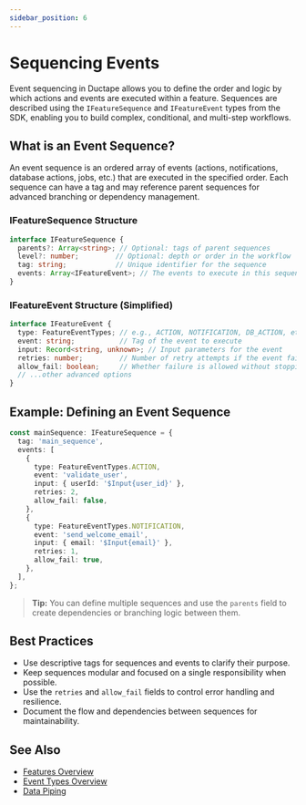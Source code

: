 ```yaml
---
sidebar_position: 6
---
```


# Sequencing Events

Event sequencing in Ductape allows you to define the order and logic by which actions and events are executed within a feature. Sequences are described using the `IFeatureSequence` and `IFeatureEvent` types from the SDK, enabling you to build complex, conditional, and multi-step workflows.

## What is an Event Sequence?

An event sequence is an ordered array of events (actions, notifications, database actions, jobs, etc.) that are executed in the specified order. Each sequence can have a tag and may reference parent sequences for advanced branching or dependency management.

### IFeatureSequence Structure

```typescript
interface IFeatureSequence {
  parents?: Array<string>; // Optional: tags of parent sequences
  level?: number;         // Optional: depth or order in the workflow
  tag: string;            // Unique identifier for the sequence
  events: Array<IFeatureEvent>; // The events to execute in this sequence
}
```

### IFeatureEvent Structure (Simplified)

```typescript
interface IFeatureEvent {
  type: FeatureEventTypes; // e.g., ACTION, NOTIFICATION, DB_ACTION, etc.
  event: string;           // Tag of the event to execute
  input: Record<string, unknown>; // Input parameters for the event
  retries: number;         // Number of retry attempts if the event fails
  allow_fail: boolean;     // Whether failure is allowed without stopping the sequence
  // ...other advanced options
}
```

## Example: Defining an Event Sequence

```typescript
const mainSequence: IFeatureSequence = {
  tag: 'main_sequence',
  events: [
    {
      type: FeatureEventTypes.ACTION,
      event: 'validate_user',
      input: { userId: '$Input{user_id}' },
      retries: 2,
      allow_fail: false,
    },
    {
      type: FeatureEventTypes.NOTIFICATION,
      event: 'send_welcome_email',
      input: { email: '$Input{email}' },
      retries: 1,
      allow_fail: true,
    },
  ],
};
```

> **Tip:** You can define multiple sequences and use the `parents` field to create dependencies or branching logic between them.

## Best Practices
- Use descriptive tags for sequences and events to clarify their purpose.
- Keep sequences modular and focused on a single responsibility when possible.
- Use the `retries` and `allow_fail` fields to control error handling and resilience.
- Document the flow and dependencies between sequences for maintainability.

## See Also
- [Features Overview](../../getting-started.md)
- [Event Types Overview](/category/event-types/)
- [Data Piping](./data-piping.md)


